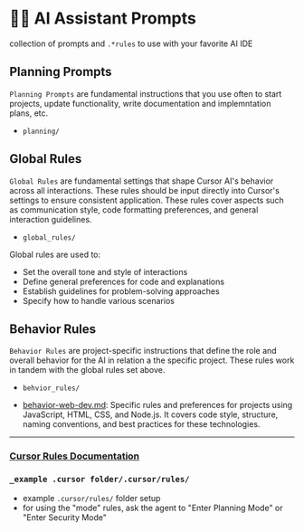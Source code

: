 # 👨‍🏫 AI Assistant Prompts
collection of prompts and `.*rules` to use with your favorite AI IDE

## Planning Prompts

`Planning Prompts` are fundamental instructions that you use often to start projects, update functionality, write documentation and implemntation plans, etc.
- `planning/`

## Global Rules

`Global Rules` are fundamental settings that shape Cursor AI's behavior across all interactions. These rules should be input directly into Cursor's settings to ensure consistent application. These rules cover aspects such as communication style, code formatting preferences, and general interaction guidelines.
- `global_rules/`

Global rules are used to:
- Set the overall tone and style of interactions
- Define general preferences for code and explanations
- Establish guidelines for problem-solving approaches
- Specify how to handle various scenarios

## Behavior Rules

`Behavior Rules` are project-specific instructions that define the role and overall behavior for the AI in relation a the specific project. These rules work in tandem with the global rules set above.
- `behvior_rules/`

- [behavior-web-dev.md](behavior_rules/behavior-web-dev.md): Specific rules and preferences for projects using JavaScript, HTML, CSS, and Node.js. It covers code style, structure, naming conventions, and best practices for these technologies. 

---

### [Cursor Rules Documentation](https://docs.cursor.com/context/rules-for-ai)
### `_example .cursor folder/.cursor/rules/`
- example `.cursor/rules/` folder setup
- for using the "mode" rules, ask the agent to "Enter Planning Mode" or "Enter Security Mode"